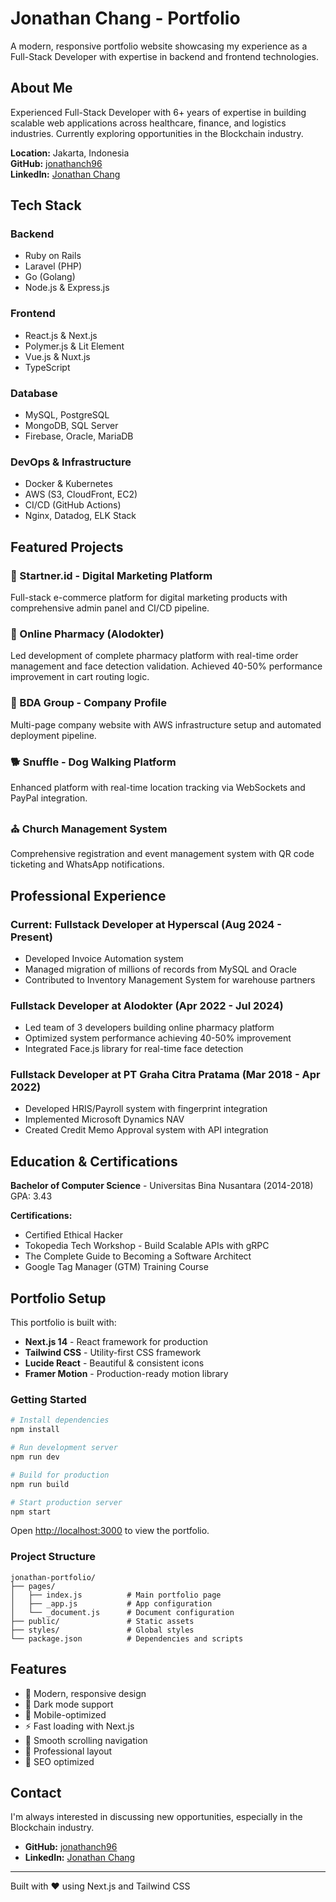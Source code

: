 # Jonathan Chang - Portfolio

A modern, responsive portfolio website showcasing my experience as a Full-Stack Developer with expertise in backend and frontend technologies.

## About Me

Experienced Full-Stack Developer with 6+ years of expertise in building scalable web applications across healthcare, finance, and logistics industries. Currently exploring opportunities in the Blockchain industry.

**Location:** Jakarta, Indonesia  
**GitHub:** [jonathanch96](https://github.com/jonathanch96)  
**LinkedIn:** [Jonathan Chang](https://www.linkedin.com/in/jonathan-chang-25901910b/)

## Tech Stack

### Backend
- Ruby on Rails
- Laravel (PHP)
- Go (Golang)
- Node.js & Express.js

### Frontend
- React.js & Next.js
- Polymer.js & Lit Element
- Vue.js & Nuxt.js
- TypeScript

### Database
- MySQL, PostgreSQL
- MongoDB, SQL Server
- Firebase, Oracle, MariaDB

### DevOps & Infrastructure
- Docker & Kubernetes
- AWS (S3, CloudFront, EC2)
- CI/CD (GitHub Actions)
- Nginx, Datadog, ELK Stack

## Featured Projects

### 🚀 Startner.id - Digital Marketing Platform
Full-stack e-commerce platform for digital marketing products with comprehensive admin panel and CI/CD pipeline.

### 🏥 Online Pharmacy (Alodokter)
Led development of complete pharmacy platform with real-time order management and face detection validation. Achieved 40-50% performance improvement in cart routing logic.

### 🏢 BDA Group - Company Profile
Multi-page company website with AWS infrastructure setup and automated deployment pipeline.

### 🐕 Snuffle - Dog Walking Platform
Enhanced platform with real-time location tracking via WebSockets and PayPal integration.

### ⛪ Church Management System
Comprehensive registration and event management system with QR code ticketing and WhatsApp notifications.

## Professional Experience

### Current: Fullstack Developer at Hyperscal (Aug 2024 - Present)
- Developed Invoice Automation system
- Managed migration of millions of records from MySQL and Oracle
- Contributed to Inventory Management System for warehouse partners

### Fullstack Developer at Alodokter (Apr 2022 - Jul 2024)
- Led team of 3 developers building online pharmacy platform
- Optimized system performance achieving 40-50% improvement
- Integrated Face.js library for real-time face detection

### Fullstack Developer at PT Graha Citra Pratama (Mar 2018 - Apr 2022)
- Developed HRIS/Payroll system with fingerprint integration
- Implemented Microsoft Dynamics NAV
- Created Credit Memo Approval system with API integration

## Education & Certifications

**Bachelor of Computer Science** - Universitas Bina Nusantara (2014-2018)  
GPA: 3.43

**Certifications:**
- Certified Ethical Hacker
- Tokopedia Tech Workshop - Build Scalable APIs with gRPC
- The Complete Guide to Becoming a Software Architect
- Google Tag Manager (GTM) Training Course

## Portfolio Setup

This portfolio is built with:
- **Next.js 14** - React framework for production
- **Tailwind CSS** - Utility-first CSS framework
- **Lucide React** - Beautiful & consistent icons
- **Framer Motion** - Production-ready motion library

### Getting Started

```bash
# Install dependencies
npm install

# Run development server
npm run dev

# Build for production
npm run build

# Start production server
npm start
```

Open [http://localhost:3000](http://localhost:3000) to view the portfolio.

### Project Structure

```
jonathan-portfolio/
├── pages/
│   ├── index.js          # Main portfolio page
│   ├── _app.js           # App configuration
│   └── _document.js      # Document configuration
├── public/               # Static assets
├── styles/               # Global styles
└── package.json          # Dependencies and scripts
```

## Features

- 🎨 Modern, responsive design
- 🌙 Dark mode support
- 📱 Mobile-optimized
- ⚡ Fast loading with Next.js
- 🔗 Smooth scrolling navigation
- 💼 Professional layout
- 🎯 SEO optimized

## Contact

I'm always interested in discussing new opportunities, especially in the Blockchain industry.

- **GitHub:** [jonathanch96](https://github.com/jonathanch96)
- **LinkedIn:** [Jonathan Chang](https://www.linkedin.com/in/jonathan-chang-25901910b/)

---

Built with ❤️ using Next.js and Tailwind CSS
